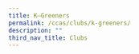 ```yaml
---
title: K–Greeners
permalink: /ccas/clubs/k-greeners/
description: ""
third_nav_title: Clubs
---
```

